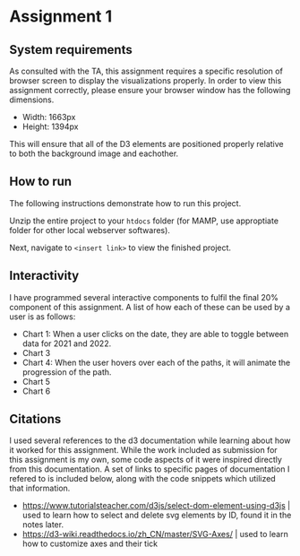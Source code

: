 # Assignment 1

## System requirements

As consulted with the TA, this assignment requires a specific resolution of browser screen to display the visualizations properly. In order to view this assignment correctly, please ensure your browser window has the following dimensions.

- Width: 1663px
- Height: 1394px

This will ensure that all of the D3 elements are positioned properly relative to both the background image and eachother.

## How to run

The following instructions demonstrate how to run this project.

Unzip the entire project to your `htdocs` folder (for MAMP, use approptiate folder for other local webserver softwares).

Next, navigate to `<insert link>` to view the finished project.

## Interactivity

I have programmed several interactive components to fulfil the final 20% component of this assignment. A list of how each of these can be used by a user is as follows:

- Chart 1: When a user clicks on the date, they are able to toggle between data for 2021 and 2022.
- Chart 3
- Chart 4: When the user hovers over each of the paths, it will animate the progression of the path.
- Chart 5
- Chart 6

## Citations

I used several references to the d3 documentation while learning about how it worked for this assignment. While the work included as submission for this assignment is my own, some code aspects of it were inspired directly from this documentation. A set of links to specific pages of documentation I refered to is included below, along with the code snippets which utilized that information.

- https://www.tutorialsteacher.com/d3js/select-dom-element-using-d3js | used to learn how to select and delete svg elements by ID, found it in the notes later.
- https://d3-wiki.readthedocs.io/zh_CN/master/SVG-Axes/ | used to learn how to customize axes and their tick
